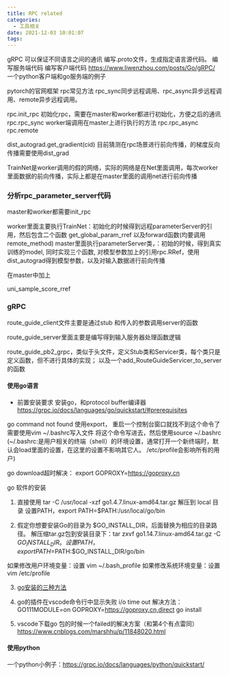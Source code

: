 ```yaml
---
title: RPC related
categories:
  - 工具相关
date: 2021-12-03 10:01:07
tags:
---
```


gRPC 可以保证不同语言之间的通讯
编写.proto文件，生成指定语言源代码。
编写服务端代码
编写客户端代码
https://www.liwenzhou.com/posts/Go/gRPC/  一个python客户端和go服务端的例子


pytorch的官网框架
rpc常见方法
rpc_sync同步远程调用、rpc_async异步远程调用、remote异步远程调用。

rpc.init_rpc 初始化rpc，需要在master和worker都进行初始化，方便之后的通讯
rpc.rpc_sync  worker端调用在master上进行执行的方法
rpc.rpc_async  
rpc.remote




dist_autograd.get_gradient(cid) 目前猜测在rpc场景进行前向传播，的梯度反向传播需要使用dist_grad

TrainNet是worker调用的假的网络，实际的网络是在Net里面调用，每次worker里面数据的前向传播，实际上都是在master里面的调用net进行前向传播
### 分析rpc_parameter_server代码
master和worker都需要init_rpc

worker里面主要执行TrainNet：初始化的时候得到远程parameterServer的引用，然后包含二个函数 get_global_param_rref 以及forward函数(均要调用remote_method)
master里面执行parameterServer类，：初始的时候，得到真实训练的model, 同时实现三个函数, 对模型参数加上的引用rpc.RRef，使用dist_autograd得到模型参数，以及对输入数据进行前向传播

在master中加上

uni_sample_score_rref


### gRPC

route_guide_client文件主要是通过stub 和传入的参数调用server的函数

route_guide_server里面主要是编写得到输入服务器处理函数逻辑

route_guide_pb2_grpc，类似于头文件，定义Stub类和Servicer类，每个类只是定义函数，但不进行具体的实现； 以及一个add_RouteGuideServicer_to_server的函数

 
#### 使用go语言
- 前置安装要求
安装go，和protocol buffer编译器
https://grpc.io/docs/languages/go/quickstart/#prerequisites

go command not found
使用export， 重启一个控制台窗口就找不到这个命令了
需要使用vim ~/.bashrc写入文件 将这个命令写进去，然后使用source ~/.bashrc
(~/.bashrc:是用户相关的终端（shell）的环境设置，通常打开一个新终端时，默认会load里面的设置，在这里的设置不影响其它人。
/etc/profile会影响所有的用户)

go download超时解决：
export GOPROXY=https://goproxy.cn

go 软件的安装
1. 直接使用 tar -C /usr/local -xzf go1.4.7.linux-amd64.tar.gz 解压到 local 目录 设置PATH，export PATH=$PATH:/usr/local/go/bin

2. 假定你想要安装Go的目录为 $GO_INSTALL_DIR，后面替换为相应的目录路径。 解压缩tar.gz包到安装目录下：tar zxvf go1.14.7.linux-amd64.tar.gz -C $GO_INSTALL_DIR。
设置PATH，export PATH=$PATH:$GO_INSTALL_DIR/go/bin

如果修改用户环境变量：设置 vim ~/.bash_profile
如果修改系统环境变量：设置 vim /etc/profile

3. [go安装的三种方法](https://github.com/astaxie/build-web-application-with-golang/blob/master/zh/01.1.md)


4. go的插件在vscode命令行中显示失败 i/o time out
解决方法：GO111MODULE=on GOPROXY=https://goproxy.cn,direct go install 

5. vscode下载go 包的时候一个failed的解决方案（和第4个有点雷同）
https://www.cnblogs.com/marshhu/p/11848020.html


#### 使用python
一个python小例子：https://grpc.io/docs/languages/python/quickstart/